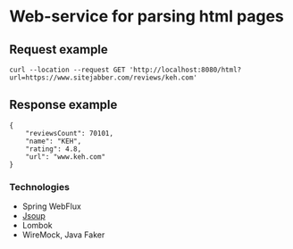 # Web-service for parsing html pages

## Request example

```
curl --location --request GET 'http://localhost:8080/html?url=https://www.sitejabber.com/reviews/keh.com'
```
## Response example
```
{
    "reviewsCount": 70101,
    "name": "KEH",
    "rating": 4.8,
    "url": "www.keh.com"
}
```

### Technologies

* Spring WebFlux
* [Jsoup](https://jsoup.org/)
* Lombok
* WireMock, Java Faker



